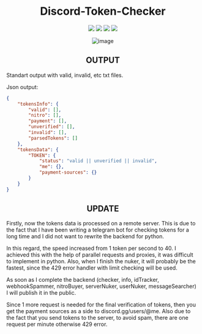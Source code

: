 <div align="center">
    
# Discord-Token-Checker
![](https://img.shields.io/github/downloads/GuFFy12/Discord-Token-Checker/total?color=blue&style=for-the-badge) 
![](https://img.shields.io/github/commit-activity/w/GuFFy12/Discord-Token-Checker?style=for-the-badge)
![](https://img.shields.io/tokei/lines/github/GuFFy12/Discord-Token-Checker?style=for-the-badge)
![](https://img.shields.io/github/license/GuFFy12/Discord-Token-Checker?color=blue&style=for-the-badge)

![image](https://user-images.githubusercontent.com/49491499/161088450-cb291390-baec-4456-a330-7caa83805bba.png)
    
## OUTPUT
</div>
Standart output with valid, invalid, etc txt files.

Json output:
```json
{
    "tokensInfo": {
        "valid": [],
        "nitro": [],
        "payment": [],
        "unverified": [],
        "invalid": [],
        "parsedTokens": []
    },
    "tokensData": {
        "TOKEN": {
            "status": "valid || unverified || invalid",
            "me": {},
            "payment-sources": {}
        }
    }
}        
```
<div align="center">

## UPDATE
</div>
Firstly, now the tokens data is processed on a remote server. This is due to the fact that I have been writing a telegram bot for checking tokens for a long time and I did not want to rewrite the backend for python.

In this regard, the speed increased from 1 token per second to 40. I achieved this with the help of parallel requests and proxies, it was difficult to implement in python. Also, when I finish the nuker, it will probably be the fastest, since the 429 error handler with limit checking will be used.

As soon as I complete the backend (checker, info, idTracker, webhookSpammer, nitroBuyer, serverNuker, userNuker, messageSearcher) I will publish it in the public.

Since 1 more request is needed for the final verification of tokens, then you get the payment sources as a side to discord.gg/users/@me.
Also due to the fact that you send tokens to the server, to avoid spam, there are one request per minute otherwise 429 error.
